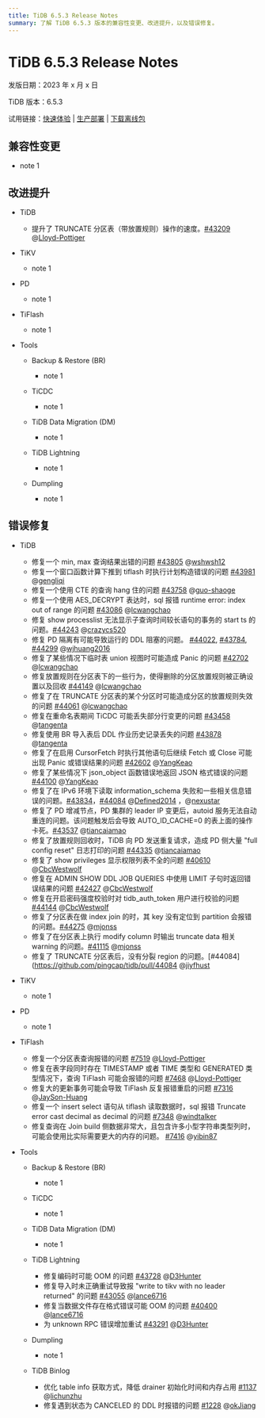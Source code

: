 ```yaml
---
title: TiDB 6.5.3 Release Notes
summary: 了解 TiDB 6.5.3 版本的兼容性变更、改进提升，以及错误修复。
---
```


# TiDB 6.5.3 Release Notes

发版日期：2023 年 x 月 x 日

TiDB 版本：6.5.3

试用链接：[快速体验](https://docs.pingcap.com/zh/tidb/v6.5/quick-start-with-tidb) | [生产部署](https://docs.pingcap.com/zh/tidb/v6.5/production-deployment-using-tiup) | [下载离线包](https://cn.pingcap.com/product-community/?version=v6.5.3#version-list)

## 兼容性变更

- note 1

## 改进提升

+ TiDB

    - 提升了 TRUNCATE 分区表（带放置规则）操作的速度。[#43209](https://github.com/pingcap/tidb/pull/43209) @[Lloyd-Pottiger](https://github.com/Lloyd-Pottiger)

+ TiKV

    - note 1

+ PD

    - note 1

+ TiFlash

    - note 1

+ Tools

    + Backup & Restore (BR)

        - note 1

    + TiCDC

        - note 1

    + TiDB Data Migration (DM)

        - note 1

    + TiDB Lightning

        - note 1

    + Dumpling

        - note 1

## 错误修复

+ TiDB

    - 修复一个 min, max 查询结果出错的问题  [#43805](https://github.com/pingcap/tidb/issues/43805) @[wshwsh12](https://github.com/wshwsh12)
    - 修复一个窗口函数计算下推到 tiflash 时执行计划构造错误的问题 [#43981](https://github.com/pingcap/tidb/issues/43981) @[gengliqi](https://github.com/gengliqi)
    - 修复一个使用 CTE 的查询 hang 住的问题 [#43758](https://github.com/pingcap/tidb/issues/43758) @[guo-shaoge](https://github.com/guo-shaoge)
    - 修复一个使用 AES_DECRYPT 表达时，sql 报错 runtime error: index out of range 的问题 [#43086](https://github.com/pingcap/tidb/issues/43086) @[lcwangchao](https://github.com/lcwangchao)
    - 修复 show processlist 无法显示子查询时间较长语句的事务的 start ts 的问题。[#44243](https://github.com/pingcap/tidb/pull/44243) @[crazycs520](https://github.com/crazycs520)
    - 修复 PD 隔离有可能导致运行的 DDL 阻塞的问题。 [#44022](https://github.com/pingcap/tidb/pull/44022), [#43784](https://github.com/pingcap/tidb/pull/43784), [#44299](https://github.com/pingcap/tidb/pull/44299) @[wjhuang2016](https://github.com/wjhuang2016) 
    - 修复了某些情况下临时表 union 视图时可能造成 Panic 的问题 [#42702](https://github.com/pingcap/tidb/pull/42702) @[lcwangchao](https://github.com/lcwangchao) 
    - 修复放置规则在分区表下的一些行为，使得删除的分区放置规则被正确设置以及回收 [#44149](https://github.com/pingcap/tidb/pull/44149) @[lcwangchao](https://github.com/lcwangchao) 
    - 修复了在 TRUNCATE 分区表的某个分区时可能造成分区的放置规则失效的问题 [#44061](https://github.com/pingcap/tidb/pull/44061) @[lcwangchao](https://github.com/lcwangchao) 
    - 修复在重命名表期间 TiCDC 可能丢失部分行变更的问题 [#43458](https://github.com/pingcap/tidb/pull/43458) @[tangenta](https://github.com/tangenta) 
    - 修复使用 BR 导入表后 DDL 作业历史记录丢失的问题 [#43878](https://github.com/pingcap/tidb/pull/43878) @[tangenta](https://github.com/tangenta) 
    - 修复了在启用 CursorFetch 时执行其他语句后继续 Fetch 或 Close 可能出现 Panic 或错误结果的问题 [#42602](https://github.com/pingcap/tidb/pull/42602) @[YangKeao](https://github.com/YangKeao) 
    - 修复了某些情况下 json_object 函数错误地返回 JSON 格式错误的问题 [#44100](https://github.com/pingcap/tidb/pull/44100) @[YangKeao](https://github.com/YangKeao) 
    - 修复了在 IPv6 环境下读取 information_schema 失败和一些相关信息错误的问题。[#43834](https://github.com/pingcap/tidb/pull/43834)，[#44084]([https://github.com/pingcap/tidb/pull/44084) @[Defined2014](](https://github.com/pingcap/tidb/pull/44084)@[Defined2014]()https://github.com/Defined2014) ，@[nexustar](https://github.com/nexustar)
    - 修复了 PD 增减节点，PD 集群的 leader IP 变更后，autoid 服务无法自动重连的问题。该问题触发后会导致 AUTO_ID_CACHE=0 的表上面的操作卡死。[#43537](https://github.com/pingcap/tidb/pull/43537) @[tiancaiamao](https://github.com/tiancaiamao) 
    - 修复了放置规则回收时，TiDB 向 PD 发送重复请求，造成 PD 侧大量 "full config reset" 日志打印的问题 [#44335](https://github.com/pingcap/tidb/pull/44335) @[tiancaiamao](https://github.com/tiancaiamao) 
    - 修复了 show privileges 显示权限列表不全的问题 [#40610](https://github.com/pingcap/tidb/pull/40610) @[CbcWestwolf](https://github.com/CbcWestwolf)
    - 修复在 ADMIN SHOW DDL JOB QUERIES 中使用 LIMIT 子句时返回错误结果的问题 [#42427](https://github.com/pingcap/tidb/pull/42427) @[CbcWestwolf](https://github.com/CbcWestwolf) 
    - 修复在开启密码强度校验时对 tidb_auth_token 用户进行校验的问题 [#44144](https://github.com/pingcap/tidb/pull/44144) @[CbcWestwolf](https://github.com/CbcWestwolf) 
    - 修复了分区表在做 index join 的时，其 key 没有定位到 partition 会报错的问题。[#44275](https://github.com/pingcap/tidb/pull/44275) @[mjonss](https://github.com/mjonss) 
    - 修复了在分区表上执行 modify column 时输出 truncate data 相关 warning 的问题。[#41115](https://github.com/pingcap/tidb/pull/41115)  @[mjonss](https://github.com/mjonss) 
    - 修复了 TRUNCATE 分区表后，没有分裂 region 的问题。[#44084](https://github.com/pingcap/tidb/pull/44084 @[jiyfhust](https://github.com/jiyfhust)

+ TiKV

    - note 1

+ PD

    - note 1

+ TiFlash

    - 修复一个分区表查询报错的问题 [#7519](https://github.com/pingcap/tiflash/issues/7519) @[Lloyd-Pottiger](https://github.com/Lloyd-Pottiger)
    - 修复在表字段同时存在 TIMESTAMP 或者 TIME 类型和 GENERATED 类型情况下，查询 TiFlash 可能会报错的问题 [#7468](https://github.com/pingcap/tiflash/issues/7468) @[Lloyd-Pottiger](https://github.com/Lloyd-Pottiger)
    - 修复大的更新事务可能会导致 TiFlash 反复报错重启的问题 [#7316](https://github.com/pingcap/tiflash/issues/7316) @[JaySon-Huang](https://github.com/JaySon-Huang)
    - 修复一个 insert select 语句从 tiflash 读取数据时，sql 报错 Truncate error cast decimal as decimal 的问题 [#7348](https://github.com/pingcap/tiflash/issues/7348) @[windtalker](https://github.com/windtalker)
   - 修复查询在 Join build 侧数据非常大，且包含许多小型字符串类型列时，可能会使用比实际需要更大的内存的问题。 [#7416](https://github.com/pingcap/tiflash/issues/7416) @[yibin87](https://github.com/yibin87)

+ Tools

    + Backup & Restore (BR)

        - note 1

    + TiCDC

        - note 1

    + TiDB Data Migration (DM)

        - note 1

    + TiDB Lightning

        - 修复编码时可能 OOM 的问题 [#43728](https://github.com/pingcap/tidb/issues/43728) @[D3Hunter](https://github.com/D3Hunter)
        - 修复导入时未正确重试导致报 "write to tikv with no leader returned" 的问题 [#43055](https://github.com/pingcap/tidb/issues/43055) @[lance6716](https://github.com/lance6716)
        - 修复当数据文件存在格式错误可能 OOM 的问题 [#40400](https://github.com/pingcap/tidb/issues/40400) @[lance6716](https://github.com/lance6716)
        - 为 unknown RPC 错误增加重试 [#43291](https://github.com/pingcap/tidb/issues/43291) @[D3Hunter](https://github.com/D3Hunter)

    + Dumpling

        - note 1
        
    + TiDB Binlog
        
        - 优化 table info 获取方式，降低 drainer 初始化时间和内存占用 [#1137](https://github.com/pingcap/tidb-binlog/issues/1137) @[lichunzhu](https://github.com/lichunzhu)
        - 修复遇到状态为 CANCELED 的 DDL 时报错的问题 [#1228](https://github.com/pingcap/tidb-binlog/issues/1228) @[okJiang](https://github.com/okJiang)
